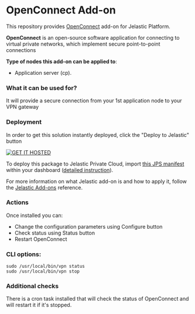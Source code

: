 # OpenConnect Add-on

This repository provides [OpenConnect](https://www.infradead.org/openconnect/) add-on for Jelastic Platform.

**OpenConnect** is an open-source software application for connecting to virtual private networks, which implement secure point-to-point connections

**Type of nodes this add-on can be applied to**: 
- Application server (cp).

### What it can be used for?
It will provide a secure connection from your 1st application node to your VPN gateway

### Deployment
In order to get this solution instantly deployed, click the "Deploy to Jelastic" button

[![GET IT HOSTED](https://raw.githubusercontent.com/jelastic-jps/jpswiki/master/images/getithosted.png)](https://app.j.layershift.co.uk/?manifest=../../raw/master/openconnect.jps)

To deploy this package to Jelastic Private Cloud, import [this JPS manifest](../../raw/master/openconnect.jps) within your dashboard ([detailed instruction](https://docs.jelastic.com/environment-export-import#import)).

For more information on what Jelastic add-on is and how to apply it, follow the [Jelastic Add-ons](https://github.com/jelastic-jps/jpswiki/wiki/Jelastic-Addons) reference.

### Actions

Once installed you can:

* Change the configuration parameters using Configure button
* Check  status using Status button
* Restart OpenConnect

### CLI options:
```
sudo /usr/local/bin/vpn status
sudo /usr/local/bin/vpn stop
```

### Additional checks

There is a cron task installed that will check the status of OpenConnect and will restart it if it's stopped.
